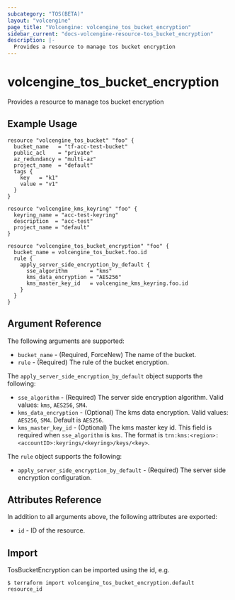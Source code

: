 ```yaml
---
subcategory: "TOS(BETA)"
layout: "volcengine"
page_title: "Volcengine: volcengine_tos_bucket_encryption"
sidebar_current: "docs-volcengine-resource-tos_bucket_encryption"
description: |-
  Provides a resource to manage tos bucket encryption
---
```

# volcengine_tos_bucket_encryption
Provides a resource to manage tos bucket encryption
## Example Usage
```hcl
resource "volcengine_tos_bucket" "foo" {
  bucket_name   = "tf-acc-test-bucket"
  public_acl    = "private"
  az_redundancy = "multi-az"
  project_name  = "default"
  tags {
    key   = "k1"
    value = "v1"
  }
}

resource "volcengine_kms_keyring" "foo" {
  keyring_name = "acc-test-keyring"
  description  = "acc-test"
  project_name = "default"
}

resource "volcengine_tos_bucket_encryption" "foo" {
  bucket_name = volcengine_tos_bucket.foo.id
  rule {
    apply_server_side_encryption_by_default {
      sse_algorithm       = "kms"
      kms_data_encryption = "AES256"
      kms_master_key_id   = volcengine_kms_keyring.foo.id
    }
  }
}
```
## Argument Reference
The following arguments are supported:
* `bucket_name` - (Required, ForceNew) The name of the bucket.
* `rule` - (Required) The rule of the bucket encryption.

The `apply_server_side_encryption_by_default` object supports the following:

* `sse_algorithm` - (Required) The server side encryption algorithm. Valid values: `kms`, `AES256`, `SM4`.
* `kms_data_encryption` - (Optional) The kms data encryption. Valid values: `AES256`, `SM4`. Default is `AES256`.
* `kms_master_key_id` - (Optional) The kms master key id. This field is required when `sse_algorithm` is `kms`. The format is `trn:kms:<region>:<accountID>:keyrings/<keyring>/keys/<key>`.

The `rule` object supports the following:

* `apply_server_side_encryption_by_default` - (Required) The server side encryption configuration.

## Attributes Reference
In addition to all arguments above, the following attributes are exported:
* `id` - ID of the resource.



## Import
TosBucketEncryption can be imported using the id, e.g.
```
$ terraform import volcengine_tos_bucket_encryption.default resource_id
```

